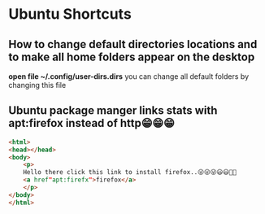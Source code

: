 # Ubuntu Shortcuts

## How to change default directories locations and to make all home folders appear on the desktop

__open file ~/.config/user-dirs.dirs__ you can change all default folders by changing this file

## Ubuntu package manger links stats with apt:firefox instead of http😁😁😁

```html
<html>
<head></head>
<body>
	<p>
	Hello there click this link to install firefox..😜😜😜😃😃🎃🎃
	<a href"apt:firefx">firefox</a>
	</p>
</body>
</html>
```